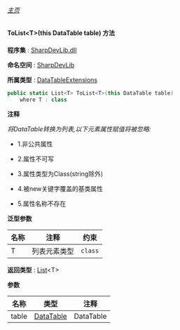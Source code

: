 ###### [主页](./Index.md "主页")

#### ToList\<T\>(this DataTable table) 方法

**程序集** : [SharpDevLib.dll](./SharpDevLib.assembly.md "SharpDevLib.dll")

**命名空间** : [SharpDevLib](./SharpDevLib.namespace.md "SharpDevLib")

**所属类型** : [DataTableExtensions](./SharpDevLib.DataTableExtensions.md "DataTableExtensions")

``` csharp
public static List<T> ToList<T>(this DataTable table)
    where T : class
```

**注释**

*将DataTable转换为列表,以下元素属性赋值将被忽略:*

* 1.非公共属性

* 2.属性不可写

* 3.属性类型为Class(string除外)

* 4.被new关键字覆盖的基类属性

* 5.属性名称不存在



**泛型参数**

|名称|注释|约束|
|---|---|---|
|T|列表元素类型|`class`|




**返回类型** : [List](https://learn.microsoft.com/en-us/dotnet/api/system.collections.generic.list-1 "List")\<T\>


**参数**

|名称|类型|注释|
|---|---|---|
|table|[DataTable](https://learn.microsoft.com/en-us/dotnet/api/system.data.datatable "DataTable")|DataTable|


